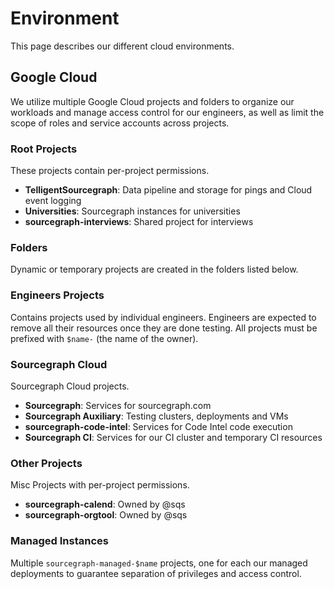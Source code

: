 # Environment

This page describes our different cloud environments.

## Google Cloud

We utilize multiple Google Cloud projects and folders to organize our workloads and manage access control for our engineers, as well as limit the scope of roles and service accounts across projects.

### Root Projects

These projects contain per-project permissions.

- **TelligentSourcegraph**: Data pipeline and storage for pings and Cloud event logging
- **Universities**: Sourcegraph instances for universities
- **sourcegraph-interviews**: Shared project for interviews

### Folders

Dynamic or temporary projects are created in the folders listed below.


### Engineers Projects
Contains projects used by individual engineers. Engineers are expected to remove all their resources once they are done testing. All projects must be prefixed with `$name-` (the name of the owner).


### Sourcegraph Cloud
Sourcegraph Cloud projects.

- **Sourcegraph**: Services for sourcegraph.com
- **Sourcegraph Auxiliary**: Testing clusters, deployments and VMs
- **sourcegraph-code-intel**: Services for Code Intel code execution
- **Sourcegraph CI**: Services for our CI cluster and temporary CI resources


### Other Projects
Misc Projects with per-project permissions.

- **sourcegraph-calend**: Owned by @sqs
- **sourcegraph-orgtool**: Owned by @sqs

### Managed Instances

Multiple `sourcegraph-managed-$name` projects, one for each our managed deployments to guarantee separation of privileges and access control.

